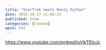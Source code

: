 ```yaml
---
title: "StarTrek meets Monty Python"
date: 2015-10-27 21:09:23
published: true
categories: [random]
wpid: 541
---
```


https://www.youtube.com/embed/luVjkTEIoJc

